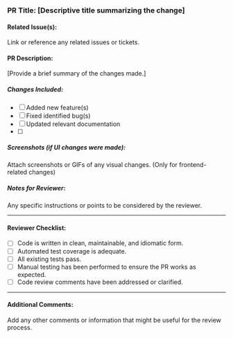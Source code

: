 ### PR Title: [Descriptive title summarizing the change]

#### Related Issue(s):
Link or reference any related issues or tickets.

#### PR Description:
[Provide a brief summary of the changes made.]

##### Changes Included:
- [ ] Added new feature(s)
- [ ] Fixed identified bug(s)
- [ ] Updated relevant documentation
- [ ] 
##### Screenshots (if UI changes were made):
Attach screenshots or GIFs of any visual changes. (Only for
frontend-related changes)

##### Notes for Reviewer:
Any specific instructions or points to be considered by the
reviewer.

---

#### Reviewer Checklist:
- [ ] Code is written in clean, maintainable, and idiomatic form.
- [ ] Automated test coverage is adequate.
- [ ] All existing tests pass.
- [ ] Manual testing has been performed to ensure the PR works as
expected.
- [ ] Code review comments have been addressed or clarified.

---

#### Additional Comments:
Add any other comments or information that might be useful for the
review process.
